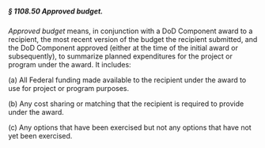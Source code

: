 ##### § 1108.50 Approved budget. #####

*Approved budget* means, in conjunction with a DoD Component award to a recipient, the most recent version of the budget the recipient submitted, and the DoD Component approved (either at the time of the initial award or subsequently), to summarize planned expenditures for the project or program under the award. It includes:

(a) All Federal funding made available to the recipient under the award to use for project or program purposes.

(b) Any cost sharing or matching that the recipient is required to provide under the award.

(c) Any options that have been exercised but not any options that have not yet been exercised.